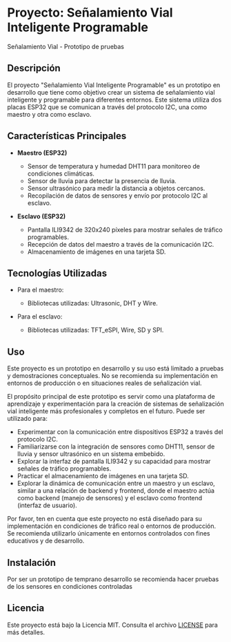 # Proyecto: Señalamiento Vial Inteligente Programable

Señalamiento Vial - Prototipo de pruebas

## Descripción

El proyecto "Señalamiento Vial Inteligente Programable" es un prototipo en desarrollo que tiene como objetivo crear un sistema de señalamiento vial inteligente y programable para diferentes entornos. Este sistema utiliza dos placas ESP32 que se comunican a través del protocolo I2C, una como maestro y otra como esclavo.

## Características Principales

- **Maestro (ESP32)**
  - Sensor de temperatura y humedad DHT11 para monitoreo de condiciones climáticas.
  - Sensor de lluvia para detectar la presencia de lluvia.
  - Sensor ultrasónico para medir la distancia a objetos cercanos.
  - Recopilación de datos de sensores y envío por protocolo I2C al esclavo.
  
- **Esclavo (ESP32)**
  - Pantalla ILI9342 de 320x240 píxeles para mostrar señales de tráfico programables.
  - Recepción de datos del maestro a través de la comunicación I2C.
  - Almacenamiento de imágenes en una tarjeta SD.
  
## Tecnologías Utilizadas

- Para el maestro:
  - Bibliotecas utilizadas: Ultrasonic, DHT y Wire.

- Para el esclavo:
  - Bibliotecas utilizadas: TFT_eSPI, Wire, SD y SPI.

## Uso

Este proyecto es un prototipo en desarrollo y su uso está limitado a pruebas y demostraciones conceptuales. No se recomienda su implementación en entornos de producción o en situaciones reales de señalización vial.

El propósito principal de este prototipo es servir como una plataforma de aprendizaje y experimentación para la creación de sistemas de señalización vial inteligente más profesionales y completos en el futuro. Puede ser utilizado para:

- Experimentar con la comunicación entre dispositivos ESP32 a través del protocolo I2C.
- Familiarizarse con la integración de sensores como DHT11, sensor de lluvia y sensor ultrasónico en un sistema embebido.
- Explorar la interfaz de pantalla ILI9342 y su capacidad para mostrar señales de tráfico programables.
- Practicar el almacenamiento de imágenes en una tarjeta SD.
- Explorar la dinámica de comunicación entre un maestro y un esclavo, similar a una relación de backend y frontend, donde el maestro actúa como backend (manejo de sensores) y el esclavo como frontend (interfaz de usuario).

Por favor, ten en cuenta que este proyecto no está diseñado para su implementación en condiciones de tráfico real o entornos de producción. Se recomienda utilizarlo únicamente en entornos controlados con fines educativos y de desarrollo.

## Instalación

Por ser un prototipo de temprano desarrollo se recomienda hacer pruebas de los sensores en condiciones controladas

## Licencia

Este proyecto está bajo la Licencia MIT. Consulta el archivo [LICENSE](LICENSE) para más detalles.
